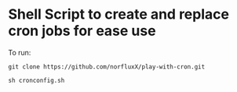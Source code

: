 # Shell Script to create and replace cron jobs for ease use

To run: 

```
git clone https://github.com/norfluxX/play-with-cron.git
```
```
sh cronconfig.sh 
```
